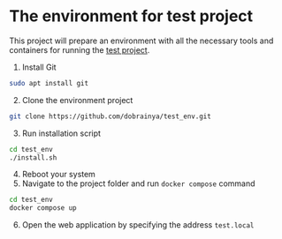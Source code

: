 # The environment for test project

This project will prepare an environment with all the necessary tools and containers for running the [test project](https://github.com/dobrainya/test).

1. Install Git

```bash
sudo apt install git
```

2. Clone the environment project

```bash
git clone https://github.com/dobrainya/test_env.git
```

3. Run installation script
```bash
cd test_env
./install.sh
```
4. Reboot your system
5. Navigate to the project folder and run `docker compose` command
```bash
cd test_env
docker compose up
```
6. Open the web application by specifying the address `test.local`
